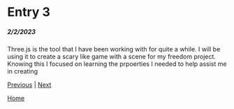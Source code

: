 # Entry 3
##### 2/2/2023

Three.js is the tool that I have been working with for quite a while. I will be using it to create a scary like game with a scene for my freedom project. Knowing this I focused on learning the prpoerties I needed to help assist me in creating

[Previous](entry02.md) | [Next](entry04.md)

[Home](../README.md)